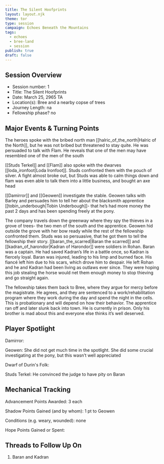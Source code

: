 ```yaml
---
title: The Silent Hoofprints
layout: layout.njk
theme: tor
type: session
campaign: Echoes Beneath the Mountains
tags:
  - echoes
  - bree-land
  - session
publish: true
draft: false
---
```


## Session Overview

- Session number: 1
- Title: The Silent Hoofprints
- Date: March 25, 2965 TA
- Location(s): Bree and a nearby copse of trees
- Journey Length: na
- Fellowship phase? no

## Major Events & Turning Points

The heroes spoke with the bribed north man [[halric_of_the_north|Halric of the North]], but he was not bribed but threatened to stay quite. He was persuaded to talk with Flam. He reveals that one of the men may have resembled one of the men of the south

[[Studs Terkel]] and [[Flam]] also spoke with the dwarves [[loda_ironfoot|Loda Ironfoot]]. Studs confronted them with the pouch of silver. A fight almost broke out, but Studs was able to calm things down and flam was even able to talk them into a little business, and bought an axe head

[[Damirror]] and [[Geowen]] investigate the stable. Geowen talks with Barley and persuades him to tell her about the blacksmith apprentice [[tobin_underbough|Tobin Underbough]]- that he’s had more money the past 2 days and has been spending freely at the pony.

The company travels down the greenway where they spy the thieves in a grove of trees- the two men of the south and the apprentice. Geowen hid outside the grove with her bow ready while the rest of the fellowship confronted them. Studs was so persuasive, that he got them to tell the fellowship their story. [[baran_the_scarred|Baran the scarred]] and [[kadran_of_harondor|Kadran of Harondor]] were soldiers in Rohan. Baran was a captain. He had saved Kadran’s life in a battle once, so Kadran is fiercely loyal. Baran was injured, leading to his limp and burned face. His fiancé left him due to his scars, which drove him to despair. He left Rohan and he and Kadran had been living as outlaws ever since. They were hoping this job stealing the horse would net them enough money to stop thieving and go straight again.

The fellowship takes them back to Bree, where they argue for mercy before the magistrate. He agrees, and they are sentenced to a work/rehabilitation program where they work during the day and spend the night in the cells. This is probationary and will depend on how their behavior. The apprentice ran off and later slunk back into town. He is currently in prison. Only his brother is mad about this and everyone else thinks it’s well deserved.

## Player Spotlight

Damirror:

Geowen: She did not get much time in the spotlight. She did some crucial investigating at the pony, but this wasn’t well appreciated

Dwarf of Durin's Folk:

Studs Terkel: He convinced the judge to have pity on Baran

## Mechanical Tracking

Advancement Points Awarded: 3 each

Shadow Points Gained (and by whom): 1 pt to Geowen

Conditions (e.g. weary, wounded): none

Hope Points Gained or Spent:

## Threads to Follow Up On

1. Baran and Kadran

